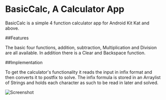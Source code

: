 # BasicCalc, A Calculator App

BasicCalc is a simple 4 function calculator app for Android Kit Kat and above.

##Features

The basic four functions, addition, subtraction, Multiplication and Division are all available.  In addition there is a Clear and Backspace function.

##Implementation

To get the calculator's functionality it reads the input in infix format and then converts it to postfix to solve.  The infix formula is stored in an Arraylist of Strings and holds each character as such to be read in later and solved.

![Screenshot](https://github.com/exterkamps/BasicCalc/blob/master/screenshot.png "Screenshot")
